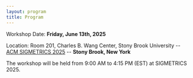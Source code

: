 ```yaml
---
layout: program
title: Program
---
```


<!-- The main categories (or tracks) of the different talks as well as their coloring can be adapted in the `_config.yml` file under `conference.talks.main_categories`. See also the [Talk Settings](https://github.com/DigitaleGesellschaft/jekyll-theme-conference/#talk-settings-main-categories) section of the theme's README file. -->

Workshop Date: **Friday, June 13th, 2025**

Location: Room 201, Charles B. Wang Center, Stony Brook University -- [ACM SIGMETRICS 2025](https://www.sigmetrics.org/sigmetrics2025/index.html) -- **Stony Brook, New York**

The workshop will be held from 9:00 AM to 4:15 PM (EST) at SIGMETRICS 2025.
